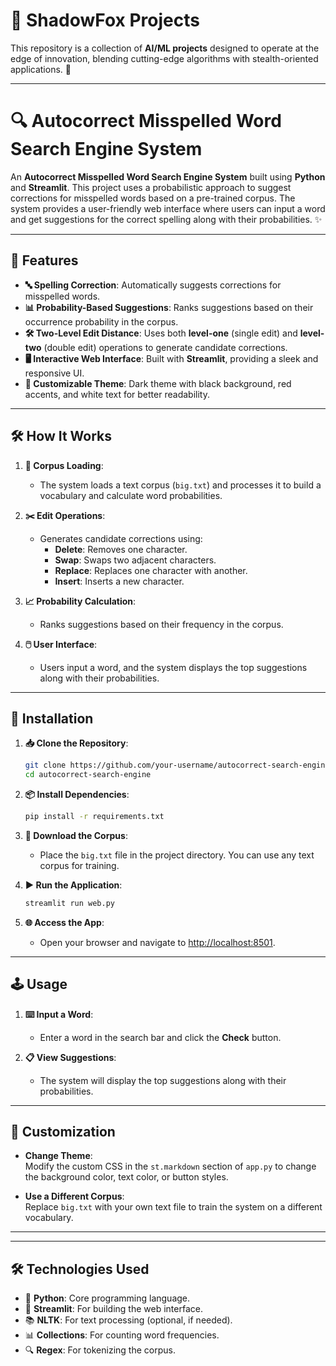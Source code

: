# 🦊 ShadowFox Projects

This repository is a collection of **AI/ML projects** designed to operate at the edge of innovation, blending cutting-edge algorithms with stealth-oriented applications. 🚀

---

# 🔍 Autocorrect Misspelled Word Search Engine System
An **Autocorrect Misspelled Word Search Engine System** built using **Python** and **Streamlit**. This project uses a probabilistic approach to suggest corrections for misspelled words based on a pre-trained corpus. The system provides a user-friendly web interface where users can input a word and get suggestions for the correct spelling along with their probabilities. ✨

---

## 🌟 Features

- **🔤 Spelling Correction**: Automatically suggests corrections for misspelled words.
- **📊 Probability-Based Suggestions**: Ranks suggestions based on their occurrence probability in the corpus.
- **🛠️ Two-Level Edit Distance**: Uses both **level-one** (single edit) and **level-two** (double edit) operations to generate candidate corrections.
- **🖥️ Interactive Web Interface**: Built with **Streamlit**, providing a sleek and responsive UI.
- **🎨 Customizable Theme**: Dark theme with black background, red accents, and white text for better readability.

---

## 🛠️ How It Works

1. **📂 Corpus Loading**:
   - The system loads a text corpus (`big.txt`) and processes it to build a vocabulary and calculate word probabilities.

2. **✂️ Edit Operations**:
   - Generates candidate corrections using:
     - **Delete**: Removes one character.
     - **Swap**: Swaps two adjacent characters.
     - **Replace**: Replaces one character with another.
     - **Insert**: Inserts a new character.

3. **📈 Probability Calculation**:
   - Ranks suggestions based on their frequency in the corpus.

4. **🖱️ User Interface**:
   - Users input a word, and the system displays the top suggestions along with their probabilities.

---

## 🚀 Installation

1. **📥 Clone the Repository**:
   ```bash
   git clone https://github.com/your-username/autocorrect-search-engine.git
   cd autocorrect-search-engine
   ```

2. **📦 Install Dependencies**:
   ```bash
   pip install -r requirements.txt
   ```

3. **📂 Download the Corpus**:
   - Place the `big.txt` file in the project directory. You can use any text corpus for training.

4. **▶️ Run the Application**:
   ```bash
   streamlit run web.py
   ```

5. **🌐 Access the App**:
   - Open your browser and navigate to [http://localhost:8501](http://localhost:8501).

---

## 🕹️ Usage

1. **⌨️ Input a Word**:
   - Enter a word in the search bar and click the **Check** button.

2. **📋 View Suggestions**:
   - The system will display the top suggestions along with their probabilities.

---

## 🎨 Customization

- **Change Theme**:  
  Modify the custom CSS in the `st.markdown` section of `app.py` to change the background color, text color, or button styles.

- **Use a Different Corpus**:  
  Replace `big.txt` with your own text file to train the system on a different vocabulary.

---

---

## 🛠️ Technologies Used

- 🐍 **Python**: Core programming language.
- 🎈 **Streamlit**: For building the web interface.
- 📚 **NLTK**: For text processing (optional, if needed).
- 📊 **Collections**: For counting word frequencies.
- 🔍 **Regex**: For tokenizing the corpus.

```
